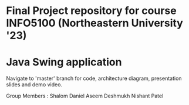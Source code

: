 # Final Project repository for course INFO5100 (Northeastern University '23) 

# Java Swing application 

Navigate to 'master' branch for code, architecture  diagram, presentation slides and demo video.


Group Members : 
Shalom Daniel
Aseem Deshmukh
Nishant Patel
